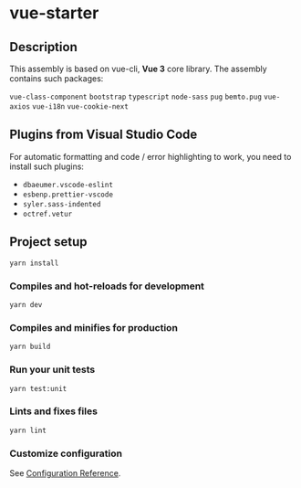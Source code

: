 # vue-starter

## Description

This assembly is based on vue-cli, **Vue 3** core library. The assembly contains such packages: 

`vue-class-component`
`bootstrap`
`typescript`
`node-sass`
`pug`
`bemto.pug`
`vue-axios`
`vue-i18n`
`vue-cookie-next`


## Plugins from Visual Studio Code

For automatic formatting and code / error highlighting to work, you need to install such plugins:

- `dbaeumer.vscode-eslint`
- `esbenp.prettier-vscode`
- `syler.sass-indented`
- `octref.vetur`

## Project setup
```
yarn install
```

### Compiles and hot-reloads for development
```
yarn dev
```

### Compiles and minifies for production
```
yarn build
```

### Run your unit tests
```
yarn test:unit
```

### Lints and fixes files
```
yarn lint
```

### Customize configuration
See [Configuration Reference](https://cli.vuejs.org/config/).
